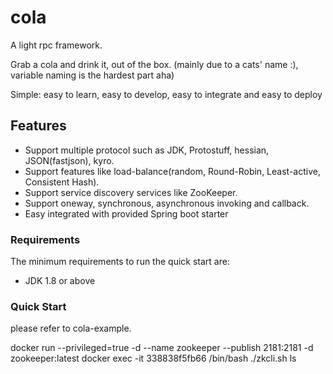 # cola
A light rpc framework. 

Grab a cola and drink it, out of the box.
(mainly due to a cats' name :),  variable naming is the hardest part aha)

Simple: easy to learn, easy to develop, easy to integrate and easy to deploy

## Features
- Support multiple protocol such as JDK, Protostuff, hessian, JSON(fastjson), kyro.
- Support features like load-balance(random, Round-Robin, Least-active, Consistent Hash).
- Support service discovery services like ZooKeeper.
- Support oneway, synchronous, asynchronous invoking and callback.
- Easy integrated with provided Spring boot starter

### Requirements
The minimum requirements to run the quick start are:
* JDK 1.8 or above


### Quick Start



please refer to cola-example.







docker run --privileged=true -d --name zookeeper --publish 2181:2181  -d zookeeper:latest
docker exec -it 338838f5fb66 /bin/bash
./zkcli.sh
ls


